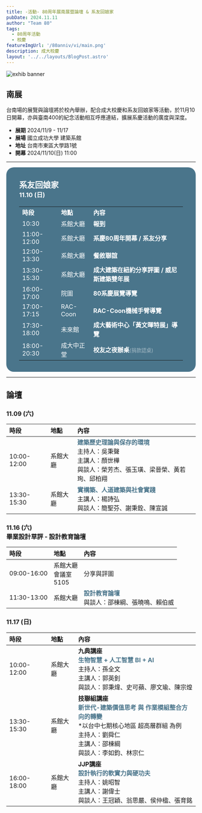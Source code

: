 ```yaml
---
title: -活動- 80周年展南展暨論壇 & 系友回娘家
pubDate: 2024.11.11
author: "Team 80"
tags:
  - 80周年活動
  - 校慶
featureImgUrl: '/80anniv/vi/main.png'
description: 成大校慶
layout: '../../layouts/BlogPost.astro'
---
```

![exhib banner](/80anniv/vi/main.png)


## 南展

台南場的展覽與論壇將於校內舉辦，配合成大校慶和系友回娘家等活動，於11月10日開幕，亦與臺南400的紀念活動相互呼應連結，擴展系慶活動的廣度與深度。

- **展期**  2024/11/9 - 11/17
- **展場**  國立成功大學 建築系館
- **地址**  台南市東區大學路1號
- **開幕**  2024/11/10(日) 11:00

---


<style>
  .custom-box {
    background-color: rgb(74, 117, 139);
    color: white;
    padding: 10px;
    border-radius: 20px;
    text-align: left;
  }

  .custom-box-h2 {
    color: white;
    text-decoration: none;
  }

  .custom-box-h3 {
    color: white;
    text-decoration: none;
  }

  .custom-box-table-header {
    color: white;
    text-decoration: none;
    text-align: left;
  }

  .custom-box-text{
    color: white;
    opacity: 0.5;
  }

  .strong-white {
    color: white;
  }

  .th {
    color: white;
    text-align: left;
  }

  .custom-box table {
    width: 80%; /* Makes the table expand to fit the box */
  }
</style>

<div style="color: white" class="custom-box">

<h2 style="width: 90%; color: white; margin: 20px auto 0 auto;" class="custom-box-h2">系友回娘家</h2>

<h3 style="width: 90%; color: white; margin: 0 auto;" class="custom-box-h2"> 11.10 (日)</h3>

<table style="width: 90%; color: white; margin: 20px auto 20px auto;">
  <tr>
    <td><strong class="strong-white">時段</td>
    <td><strong class="strong-white">地點</td>
    <td><strong class="strong-white">內容</td>
  </tr>
  <tr>
    <td class=>10:30</td>
    <td>系館大廳</td>
    <td><strong class="strong-white">報到</strong></td>
  </tr>
  <tr>
    <td>11:00-12:00</td>
    <td>系館大廳</td>
    <td><strong class="strong-white">系慶80周年開幕 / 系友分享</strong></td>
  </tr>
  <tr>
    <td>12:00-13:30</td>
    <td>系館大廳</td>
    <td><strong class="strong-white">餐敘聯誼</strong></td>
  </tr>
  <tr>
    <td>13:30-15:30</td>
    <td>系館大廳</td>
    <td><strong class="strong-white">成大建築在紐約分享評圖 / 威尼斯建築雙年展</strong>
  </tr>
  <tr>
    <td>16:00-17:00</td>
    <td>院圖</td>
    <td><strong class="strong-white">80系慶展覽導覽</strong>
  </tr>
  <tr>
    <td>17:00-17:15</td>
    <td>RAC-Coon</td>
    <td><strong class="strong-white">RAC-Coon機械手臂導覽</strong></td>
  </tr>
  <tr>
    <td>17:30-18:00</td>
    <td>未來館</td>
    <td><strong class="strong-white">成大藝術中心「黃文暉特展」導覽</strong></td>
  </tr>
  <tr>
    <td>18:00-20:30</td>
    <td>成大中正堂</td>
    <td><strong class="strong-white">校友之夜辦桌</strong><small class="custom-box-text">(捐款認桌)</small></td>
  </tr>
</table>

</div>

---

## 論壇

### 11.09 (六) 

| 時段 | 地點 | 內容 |
| :-- | :-- |:--- |
| 10:00-12:00 | 系館大廳 | <strong style="color: rgb(74, 117, 139);">建築歷史理論與保存的環境</strong><br>主持人：吳秉聲<br>主講人：顏世樺<br>與談人：榮芳杰、張玉璜、梁晉榮、黃若珣、邱柏翔 |
| 13:30-15:30 | 系館大廳 | <strong style="color: rgb(74, 117, 139);">實構築、人道建築與社會實踐</strong> <br>主講人：楊詩弘<br>與談人：簡聖芬、謝秉銓、陳宣誠 |


### 11.16 (六)<br>畢業設計草評 - 設計教育論壇
| 時段 | 地點 | 內容 |
| :-- | :-- |:--- |
| 09:00-16:00 | 系館大廳<br>會議室<br>5105 | 分享與評圖|
| 11:30-13:00 | 系館大廳 | <strong style="color: rgb(74, 117, 139);">設計教育論壇</strong> <br>與談人：邵棟綱、張曉鳴、賴伯威|

### 11.17 (日) 
| 時段 | 地點 | 內容 |
| :-- | :-- |:--- |
|10:00-12:00| 系館大廳 | **九典講座**<br><strong style="color: rgb(74, 117, 139);">生物智慧 + 人工智慧 BI + AI</strong><br>主持人：孫全文<br>主講人：郭英釗<br>與談人：郭秉煒、史可蘋、廖文瑜、陳宗煌 |
|13:30-15:30| 系館大廳 | **技聯組講座**<br><strong style="color: rgb(74, 117, 139);">新世代-建築價值思考 與 作業模組整合方向的轉變</strong><br>*以台中七期核心地區 超高層群組 為例<br>主持人：劉舜仁<br>主講人：邵棟綱<br>與談人：李如鈞、林宗仁|
|16:00-18:00| 系館大廳 | **JJP講座**<br><strong style="color: rgb(74, 117, 139);">設計執行的軟實力與硬功夫</strong><br>主持人：姚昭智<br>主講人：謝偉士<br>與談人：王冠穎、翁思嚴、侯仲楹、張育銘 |


<style>
  p.monospace {
    font-family: 'Noto Mono', monospace;
  }
</style>
